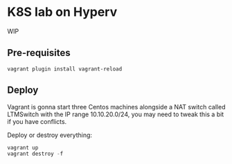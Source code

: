 # K8S lab on Hyperv

WIP

## Pre-requisites

```
vagrant plugin install vagrant-reload
```

## Deploy

Vagrant is gonna start three Centos machines alongside a NAT switch called LTMSwitch with the
IP range 10.10.20.0/24, you may need to tweak this a bit if you have conflicts.

Deploy or destroy everything:
```powershell
vagrant up
vagrant destroy -f
```
